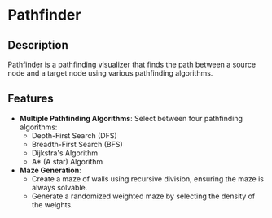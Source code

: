 # Pathfinder

## Description

Pathfinder is a pathfinding visualizer that finds the path between a source node and a target node using various pathfinding algorithms.

## Features

- **Multiple Pathfinding Algorithms**: Select between four pathfinding algorithms:
  - Depth-First Search (DFS)
  - Breadth-First Search (BFS)
  - Dijkstra's Algorithm
  - A* (A star) Algorithm
- **Maze Generation**:
  - Create a maze of walls using recursive division, ensuring the maze is always solvable.
  - Generate a randomized weighted maze by selecting the density of the weights.
